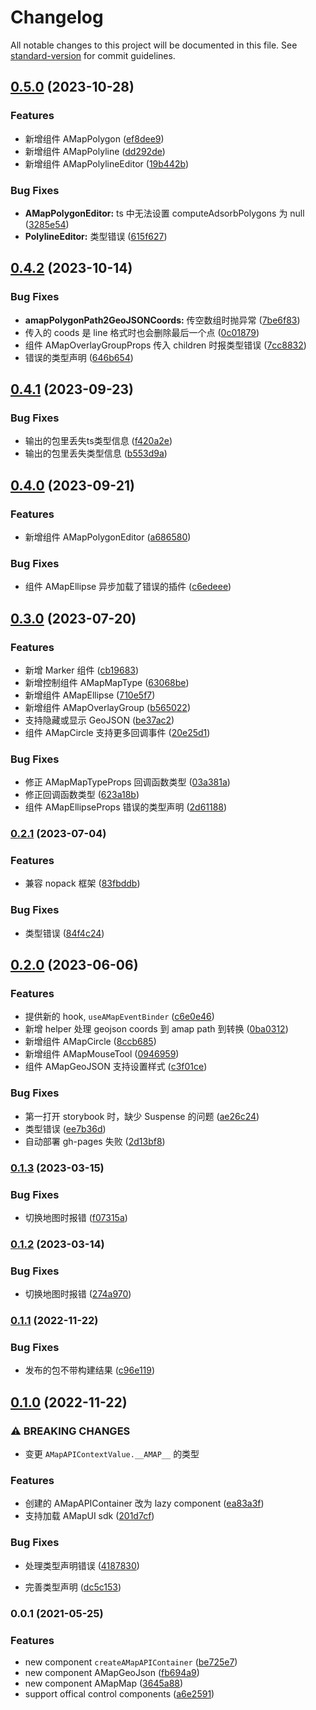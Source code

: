 # Changelog

All notable changes to this project will be documented in this file. See [standard-version](https://github.com/conventional-changelog/standard-version) for commit guidelines.

## [0.5.0](https://github.com/xyy94813/amap-react-components/compare/v0.4.2...v0.5.0) (2023-10-28)


### Features

* 新增组件 AMapPolygon ([ef8dee9](https://github.com/xyy94813/amap-react-components/commit/ef8dee96087511a06f8881997b7f6996b38c263e))
* 新增组件 AMapPolyline ([dd292de](https://github.com/xyy94813/amap-react-components/commit/dd292deb9b94adff48eb96bb97ccfc9570281ed1))
* 新增组件 AMapPolylineEditor ([19b442b](https://github.com/xyy94813/amap-react-components/commit/19b442b6e31d81e61a1ea9521dd7a3734e7deafc))


### Bug Fixes

* **AMapPolygonEditor:** ts 中无法设置 computeAdsorbPolygons 为 null ([3285e54](https://github.com/xyy94813/amap-react-components/commit/3285e54d557e5c0b3e62ca16ee0ed8ed21337fe5))
* **PolylineEditor:** 类型错误 ([615f627](https://github.com/xyy94813/amap-react-components/commit/615f627dc185cd7527cf996344aab869cc50c0b7))

## [0.4.2](https://github.com/xyy94813/amap-react-components/compare/v0.4.1...v0.4.2) (2023-10-14)


### Bug Fixes

* **amapPolygonPath2GeoJSONCoords:** 传空数组时抛异常 ([7be6f83](https://github.com/xyy94813/amap-react-components/commit/7be6f834d0afa5a05502588f597d73503843f433))
* 传入的 coods 是 line 格式时也会删除最后一个点 ([0c01879](https://github.com/xyy94813/amap-react-components/commit/0c01879431f22299d0c04a6ca1d54f07612822f1))
* 组件 AMapOverlayGroupProps 传入 children 时报类型错误 ([7cc8832](https://github.com/xyy94813/amap-react-components/commit/7cc8832a43794371040f9bf7e09db56f69d6a4ec))
* 错误的类型声明 ([646b654](https://github.com/xyy94813/amap-react-components/commit/646b65405e286ea52f92ed5d8290996556d9e87b))

## [0.4.1](https://github.com/xyy94813/amap-react-components/compare/v0.4.0...v0.4.1) (2023-09-23)


### Bug Fixes

* 输出的包里丢失ts类型信息 ([f420a2e](https://github.com/xyy94813/amap-react-components/commit/f420a2edf8ce8fdfdbbf5e158491b4816f1377b9))
* 输出的包里丢失类型信息 ([b553d9a](https://github.com/xyy94813/amap-react-components/commit/b553d9a91b614f7365f4dd61910fc04fc8c23052))

## [0.4.0](https://github.com/xyy94813/amap-react-components/compare/v0.3.0...v0.4.0) (2023-09-21)


### Features

* 新增组件 AMapPolygonEditor ([a686580](https://github.com/xyy94813/amap-react-components/commit/a6865800879e174d4250d86026c81f2059c29365))


### Bug Fixes

* 组件 AMapEllipse 异步加载了错误的插件 ([c6edeee](https://github.com/xyy94813/amap-react-components/commit/c6edeee120adaefa79f74e3a4d14c8b907c28e6f))

## [0.3.0](https://github.com/xyy94813/amap-react-components/compare/v0.2.1...v0.3.0) (2023-07-20)


### Features

* 新增 Marker 组件 ([cb19683](https://github.com/xyy94813/amap-react-components/commit/cb196833a0c72cdeb26db78ca407b9403db99e21))
* 新增控制组件 AMapMapType ([63068be](https://github.com/xyy94813/amap-react-components/commit/63068beb2fac3439fce594d79f2dd95face6414c))
* 新增组件 AMapEllipse ([710e5f7](https://github.com/xyy94813/amap-react-components/commit/710e5f7d9f91511b5721cd111e12bf7e2697fd40))
* 新增组件 AMapOverlayGroup ([b565022](https://github.com/xyy94813/amap-react-components/commit/b5650220560f892dc853b2328b0fc6bc51e2ecc3))
* 支持隐藏或显示 GeoJSON ([be37ac2](https://github.com/xyy94813/amap-react-components/commit/be37ac272dc276ba614062de9119e81857df6335))
* 组件 AMapCircle 支持更多回调事件 ([20e25d1](https://github.com/xyy94813/amap-react-components/commit/20e25d164fa1c4eb5dc4727e0c739aa0b05ba94a))


### Bug Fixes

* 修正 AMapMapTypeProps 回调函数类型 ([03a381a](https://github.com/xyy94813/amap-react-components/commit/03a381a6cd6204897d0cca11c9479412fa581de9))
* 修正回调函数类型 ([623a18b](https://github.com/xyy94813/amap-react-components/commit/623a18b4c9088dd63ac589c718dd8ead84298a00))
* 组件 AMapEllipseProps 错误的类型声明 ([2d61188](https://github.com/xyy94813/amap-react-components/commit/2d61188185a2996210d579e54231c1bc7e52310c))

### [0.2.1](https://github.com/xyy94813/amap-react-components/compare/v0.2.0...v0.2.1) (2023-07-04)


### Features

* 兼容 nopack 框架 ([83fbddb](https://github.com/xyy94813/amap-react-components/commit/83fbddb49948e32fcf8973693a21dd4f6bb24af7))


### Bug Fixes

* 类型错误 ([84f4c24](https://github.com/xyy94813/amap-react-components/commit/84f4c24d24686d563e6fec795ae0325d28243296))

## [0.2.0](https://github.com/xyy94813/amap-react-components/compare/v0.1.3...v0.2.0) (2023-06-06)


### Features

* 提供新的 hook, `useAMapEventBinder` ([c6e0e46](https://github.com/xyy94813/amap-react-components/commit/c6e0e466a3b97d366e611290ccccc0848ca8d1de))
* 新增 helper 处理 geojson coords 到 amap path 到转换 ([0ba0312](https://github.com/xyy94813/amap-react-components/commit/0ba03127c2ca0ae2e0a390fd62cb2d7919555cca))
* 新增组件 AMapCircle ([8ccb685](https://github.com/xyy94813/amap-react-components/commit/8ccb685471a3d14ab3bb3401e774e16c3e4d2bcd))
* 新增组件 AMapMouseTool ([0946959](https://github.com/xyy94813/amap-react-components/commit/0946959f5c345c5edf8017fb18db43db10ee72b3))
* 组件 AMapGeoJSON 支持设置样式 ([c3f01ce](https://github.com/xyy94813/amap-react-components/commit/c3f01ce5fdb8f54d73cc37e4fd4c7885bbf3c572))


### Bug Fixes

* 第一打开 storybook 时，缺少 Suspense 的问题 ([ae26c24](https://github.com/xyy94813/amap-react-components/commit/ae26c24c13b5b7554a57c9ce312c20d9a35a46dc))
* 类型错误 ([ee7b36d](https://github.com/xyy94813/amap-react-components/commit/ee7b36de6b108baca6b59a879d7e196e88f32245))
* 自动部署 gh-pages 失败 ([2d13bf8](https://github.com/xyy94813/amap-react-components/commit/2d13bf811d8aeed57c986dead5bcd475d03d1a9f))

### [0.1.3](https://github.com/xyy94813/amap-react-components/compare/v0.1.2...v0.1.3) (2023-03-15)


### Bug Fixes

* 切换地图时报错 ([f07315a](https://github.com/xyy94813/amap-react-components/commit/f07315a7c4ae6cef2598e3c1d6d3acb6956f5ab7))

### [0.1.2](https://github.com/xyy94813/amap-react-components/compare/v0.1.1...v0.1.2) (2023-03-14)


### Bug Fixes

* 切换地图时报错 ([274a970](https://github.com/xyy94813/amap-react-components/commit/274a970ea1ca05e8098a6c3d8ab629d81ce140bd))

### [0.1.1](https://github.com/xyy94813/amap-react-components/compare/v0.1.0...v0.1.1) (2022-11-22)


### Bug Fixes

* 发布的包不带构建结果 ([c96e119](https://github.com/xyy94813/amap-react-components/commit/c96e1192ba71e6a64dea385743a986f90393ebc5))

## [0.1.0](https://github.com/xyy94813/amap-react-components/compare/v0.0.1...v0.1.0) (2022-11-22)


### ⚠ BREAKING CHANGES

* 变更 `AMapAPIContextValue.__AMAP__` 的类型

### Features

* 创建的 AMapAPIContainer 改为 lazy component ([ea83a3f](https://github.com/xyy94813/amap-react-components/commit/ea83a3f20a88b6d5a93913e5881644b702f4b92b))
* 支持加载 AMapUI sdk ([201d7cf](https://github.com/xyy94813/amap-react-components/commit/201d7cfea1f3b3c8421fc586205b7e8d6375f19d))


### Bug Fixes

* 处理类型声明错误 ([4187830](https://github.com/xyy94813/amap-react-components/commit/418783092a4f3ba0838fa8b190c1238e7ebcbffa))


* 完善类型声明 ([dc5c153](https://github.com/xyy94813/amap-react-components/commit/dc5c15342ec18bef70f0aee8c7cb5f7216d53c78))

### 0.0.1 (2021-05-25)

### Features

- new component `createAMapAPIContainer` ([be725e7](https://github.com/xyy94813/amap-react-components/commit/be725e78e3e1d3cdf427f838b9ba22481226d59e))
- new component AMapGeoJson ([fb694a9](https://github.com/xyy94813/amap-react-components/commit/fb694a98494b153c8bad5d12245531709c292bd3))
- new component AMapMap ([3645a88](https://github.com/xyy94813/amap-react-components/commit/3645a88ac4f61d1a000bcee950b2ff69f78343ab))
- support offical control components ([a6e2591](https://github.com/xyy94813/amap-react-components/commit/a6e25913e4739d104b6fb9317612cc23ed8a7743))
